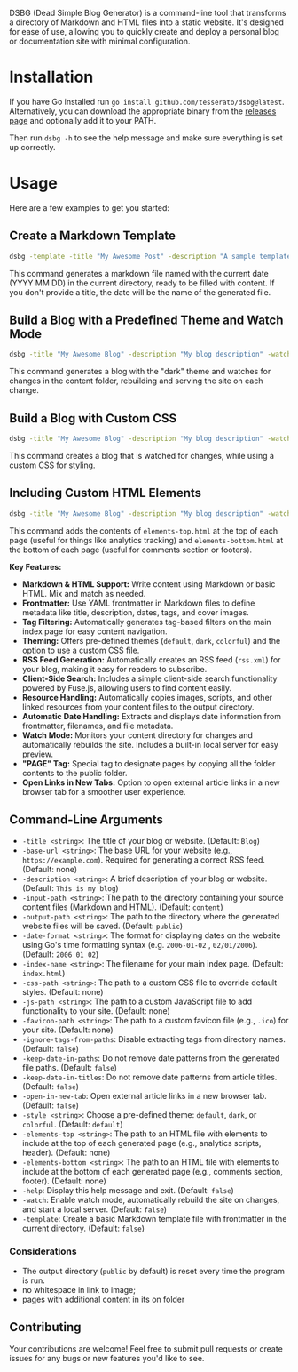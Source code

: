 DSBG (Dead Simple Blog Generator) is a command-line tool that transforms a directory of Markdown and HTML files into a static website. It's designed for ease of use, allowing you to quickly create and deploy a personal blog or documentation site with minimal configuration.

# Installation

If you have Go installed run `go install github.com/tesserato/dsbg@latest`. Alternatively, you can download the appropriate binary from the [releases page](https://github.com/tesserato/dsbg/releases) and optionally add it to your PATH.

Then run `dsbg -h` to see the help message and make sure everything is set up correctly.

# Usage

Here are a few examples to get you started:

## Create a Markdown Template

```bash
dsbg -template -title "My Awesome Post" -description "A sample template"
```
This command generates a markdown file named with the current date (YYYY MM DD) in the current directory, ready to be filled with content. If you don't provide a title, the date will be the name of the generated file.

## Build a Blog with a Predefined Theme and Watch Mode

```bash
dsbg -title "My Awesome Blog" -description "My blog description" -watch -style dark
```

This command generates a blog with the "dark" theme and watches for changes in the content folder, rebuilding and serving the site on each change.

## Build a Blog with Custom CSS

```bash
dsbg -title "My Awesome Blog" -description "My blog description" -watch -css-path assets/style-colorful.css
```

This command creates a blog that is watched for changes, while using a custom CSS for styling.

## Including Custom HTML Elements

```bash
dsbg -title "My Awesome Blog" -description "My blog description" -watch -elements-top elements-top.html -elements-bottom elements-bottom.html
```

This command adds the contents of `elements-top.html` at the top of each page (useful for things like analytics tracking) and `elements-bottom.html` at the bottom of each page (useful for comments section or footers).

<!-- ### Example of a PAGE Tag
For stand-alone pages or custom directories to copy, you can add the tag `PAGE` to the markdown or HTML file. Then, the program will copy the directory and all its contents to the output folder. -->



**Key Features:**

*   **Markdown & HTML Support:** Write content using Markdown or basic HTML. Mix and match as needed.
*   **Frontmatter:** Use YAML frontmatter in Markdown files to define metadata like title, description, dates, tags, and cover images.
*   **Tag Filtering:** Automatically generates tag-based filters on the main index page for easy content navigation.
*   **Theming:** Offers pre-defined themes (`default`, `dark`, `colorful`) and the option to use a custom CSS file.
*   **RSS Feed Generation:** Automatically creates an RSS feed (`rss.xml`) for your blog, making it easy for readers to subscribe.
*   **Client-Side Search:**  Includes a simple client-side search functionality powered by Fuse.js, allowing users to find content easily.
*   **Resource Handling:** Automatically copies images, scripts, and other linked resources from your content files to the output directory.
*   **Automatic Date Handling:** Extracts and displays date information from frontmatter, filenames, and file metadata.
*   **Watch Mode:**  Monitors your content directory for changes and automatically rebuilds the site. Includes a built-in local server for easy preview.
*  **"PAGE" Tag:** Special tag to designate pages by copying all the folder contents to the public folder.
*   **Open Links in New Tabs:** Option to open external article links in a new browser tab for a smoother user experience.


## Command-Line Arguments

*   `-title <string>`:  The title of your blog or website. (Default: `Blog`)
*   `-base-url <string>`:  The base URL for your website (e.g., `https://example.com`). Required for generating a correct RSS feed. (Default: none)
*   `-description <string>`: A brief description of your blog or website. (Default: `This is my blog`)
*   `-input-path <string>`: The path to the directory containing your source content files (Markdown and HTML). (Default: `content`)
*   `-output-path <string>`: The path to the directory where the generated website files will be saved. (Default: `public`)
*   `-date-format <string>`: The format for displaying dates on the website using Go's time formatting syntax (e.g.  `2006-01-02` , `02/01/2006`). (Default: `2006 01 02`)
*   `-index-name <string>`: The filename for your main index page. (Default: `index.html`)
*   `-css-path <string>`: The path to a custom CSS file to override default styles. (Default: none)
*   `-js-path <string>`: The path to a custom JavaScript file to add functionality to your site. (Default: none)
*  `-favicon-path <string>`: The path to a custom favicon file (e.g., `.ico`) for your site. (Default: none)
*   `-ignore-tags-from-paths`: Disable extracting tags from directory names. (Default: `false`)
*   `-keep-date-in-paths`: Do not remove date patterns from the generated file paths. (Default: `false`)
*   `-keep-date-in-titles`: Do not remove date patterns from article titles. (Default: `false`)
*   `-open-in-new-tab`: Open external article links in a new browser tab. (Default: `false`)
*   `-style <string>`: Choose a pre-defined theme: `default`, `dark`, or `colorful`. (Default: `default`)
*   `-elements-top <string>`:  The path to an HTML file with elements to include at the top of each generated page (e.g., analytics scripts, header). (Default: none)
*   `-elements-bottom <string>`:  The path to an HTML file with elements to include at the bottom of each generated page (e.g., comments section, footer). (Default: none)
*   `-help`: Display this help message and exit. (Default: `false`)
*   `-watch`:  Enable watch mode, automatically rebuild the site on changes, and start a local server. (Default: `false`)
*   `-template`:  Create a basic Markdown template file with frontmatter in the current directory. (Default: `false`)


### Considerations

*  The output directory (`public` by default) is reset every time the program is run.
*  no whitespace in link to image; 
*  pages with additional content in its on folder

## Contributing

Your contributions are welcome! Feel free to submit pull requests or create issues for any bugs or new features you'd like to see.

